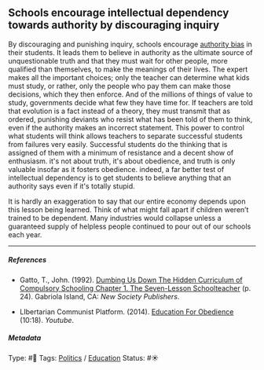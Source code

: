 ## Schools encourage intellectual dependency towards authority by discouraging inquiry

By discouraging and punishing inquiry, schools encourage [authority bias](Authority%20bias.md) in their students. It leads them to believe in authority as the ultimate source of unquestionable truth and that they must wait for other people, more qualified than themselves, to make the meanings of their lives. The expert makes all the important choices; only the teacher can determine what kids must study, or rather, only the people who pay them can make those decisions, which they then enforce. And of the millions of things of value to study, governments decide what few they have time for. If teachers are told that evolution is a fact instead of a theory, they must transmit that as ordered, punishing deviants who resist what has been told of them to think, even if the authority makes an incorrect statement. This power to control what students will think allows teachers to separate successful students from failures very easily. Successful students do the thinking that is assigned of them with a minimum of resistance and a decent show of enthusiasm. it's not about truth, it's about obedience, and truth is only valuable insofar as it fosters obedience. indeed, a far better test of intellectual dependency is to get students to believe anything that an authority says even if it's totally stupid.

It is hardly an exaggeration to say that our entire economy depends upon this lesson being learned. Think of what might fall apart if children weren’t trained to be dependent. Many industries would collapse unless a guaranteed supply of helpless people continued to pour out of our schools each year.

---

##### References

* Gatto, T., John. (1992). [Dumbing Us Down The Hidden Curriculum of Compulsory Schooling Chapter 1. The Seven-Lesson Schoolteacher](Dumbing%20Us%20Down%20The%20Hidden%20Curriculum%20of%20Compulsory%20Schooling%20Chapter%201.%20The%20Seven-Lesson%20Schoolteacher.md) (p. 24). Gabriola Island, CA: *New Society Publishers*.

* LIbertarian Communist Platform. (2014). [Education For Obedience](Education%20For%20Obedience.md) (10:18). *Youtube*.

##### Metadata

Type: #🔴 
Tags: [Politics](Politics.md) / [Education]()
Status: #☀️ 
